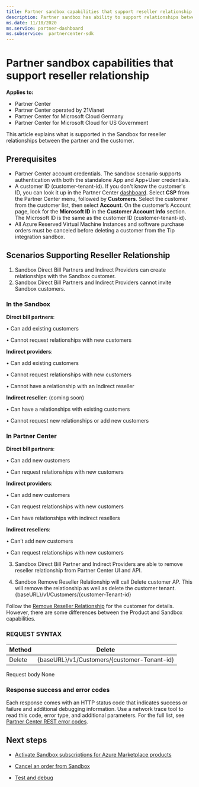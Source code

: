 ```yaml
---
title: Partner sandbox capabilities that support reseller relationship
description: Partner sandbox has ability to support relationships between the partner and the customer
ms.date: 11/10/2020
ms.service: partner-dashboard
ms.subservice:  partnercenter-sdk
---
```


# Partner sandbox capabilities that support reseller relationship

**Applies to:**

- Partner Center
- Partner Center operated by 21Vianet
- Partner Center for Microsoft Cloud Germany
- Partner Center for Microsoft Cloud for US Government

This article explains what is supported in the Sandbox for reseller relationships between the partner and the customer. 

## Prerequisites

- Partner Center account credentials. The sandbox scenario supports authentication with both the standalone App and App+User credentials.
- A customer ID (customer-tenant-id). If you don't know the customer's ID, you can look it up in the Partner Center [dashboard](https://partner.microsoft.com/dashboard/home). Select **CSP** from the Partner Center menu, followed by **Customers**. Select the customer from the customer list, then select **Account**. On the customer’s Account page, look for the **Microsoft ID** in the **Customer Account Info** section. The Microsoft ID is the same as the customer ID (customer-tenant-id).
- All Azure Reserved Virtual Machine Instances and software purchase orders must be canceled before deleting a customer from the Tip integration sandbox.

## Scenarios Supporting Reseller Relationship

1.	Sandbox Direct Bill Partners and Indirect Providers can create relationships with the Sandbox customer. 
2.	Sandbox Direct Bill Partners and Indirect Providers cannot invite Sandbox customers.



### In the Sandbox

**Direct bill partners**:

•	Can add existing customers

•	Cannot request relationships with new customers

**Indirect providers**:

•	Can add existing customers

•	Cannot request relationships with new customers

•	Cannot have a relationship with an Indirect reseller

**Indirect reseller**: (coming soon)

•	Can have a relationships with existing customers

•	Cannot request new relationships or add new customers

### In Partner Center

**Direct bill partners**:

•	Can add new customers

•	Can request relationships with new customers

**Indirect providers**:

•	Can add new customers

•	Can request relationships with new customers

•	Can have relationships with indirect resellers

**Indirect resellers**:

•	Can’t add new customers

•	Can request relationships with new customers

3. Sandbox Direct Bill Partner and Indirect Providers are able to remove reseller relationship from Partner Center UI and API.

4. Sandbox Remove Reseller Relationship will call Delete customer AP. This will remove the relationship as well as delete the customer tenant. {baseURL}/v1/Customers/{customer-Tenant-id}

Follow the [Remove Reseller Relationship](remove-a-reseller-relationship-with-a-customer.md) for the customer for details. However, there are some differences between the Product and Sandbox capabilities.

### REQUEST SYNTAX

|**Method**|**Delete**|
|-------------|------------|
|Delete|{baseURL}/v1/Customers/{customer-Tenant-id} |

Request body
None

### Response success and error codes

Each response comes with an HTTP status code that indicates success or failure and additional debugging information. Use a network trace tool to read this code, error type, and additional parameters. For the full list, see [Partner Center REST error codes](https://docs.microsoft.com/partner-center/develop/error-codes).

## Next steps

- [Activate Sandbox subscriptions for Azure Marketplace products](activate-sandbox-subscription-azure-marketplace-products.md)

- [Cancel an order from Sandbox](cancel-an-order-from-the-integration-sandbox.md)

- [Test and debug](test-and-debug.md) 
